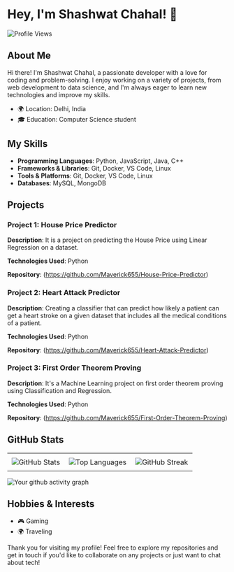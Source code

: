 # Hey, I'm Shashwat Chahal! 👋

![Profile Views](https://komarev.com/ghpvc/?username=maverick655&color=blue)

## About Me

Hi there! I'm Shashwat Chahal, a passionate developer with a love for coding and problem-solving. I enjoy working on a variety of projects, from web development to data science, and I'm always eager to learn new technologies and improve my skills.

- 🌍 Location: Delhi, India
- 🎓 Education: Computer Science student

## My Skills

- **Programming Languages**: Python, JavaScript, Java, C++
- **Frameworks & Libraries**: Git, Docker, VS Code, Linux
- **Tools & Platforms**: Git, Docker, VS Code, Linux
- **Databases**: MySQL, MongoDB

## Projects

### Project 1: House Price Predictor

**Description**: It is a project on predicting the House Price using Linear Regression on a dataset.

**Technologies Used**: Python

**Repository**: (https://github.com/Maverick655/House-Price-Predictor)

### Project 2: Heart Attack Predictor

**Description**: Creating a classifier that can predict how likely a patient can get a heart stroke on a given dataset that includes all the medical conditions of a patient.

**Technologies Used**: Python

**Repository**: (https://github.com/Maverick655/Heart-Attack-Predictor)

### Project 3: First Order Theorem Proving

**Description**: It's a Machine Learning project on first order theorem proving using Classification and Regression.

**Technologies Used**: Python

**Repository**: (https://github.com/Maverick655/First-Order-Theorem-Proving)


## GitHub Stats

<div align="center">
  <table style="width:100%">
    <tr>
      <td style="text-align:center; padding: 10px;">
          <img src="https://github-readme-stats.vercel.app/api?username=maverick655&show_icons=true&theme=radical" alt="GitHub Stats" />
        </a>
      </td>
      <td style="text-align:center; padding: 10px;">
          <img src="https://github-readme-stats.vercel.app/api/top-langs/?username=maverick655&layout=compact&theme=radical" alt="Top Languages" />
        </a>
      </td>
      <td style="text-align:center; padding: 10px;">
          <img src="https://streak-stats.demolab.com/?user=maverick655&layout=compact&theme=radical" alt="GitHub Streak" />
        </a>
      </td>
    </tr>
  </table>
</div>

<p align="center">

  ![Your github activity graph](https://github-readme-activity-graph.vercel.app/graph?username=maverick655&theme=dracula)

</p>


## Hobbies & Interests

- 🎮 Gaming
- 🌍 Traveling

Thank you for visiting my profile! Feel free to explore my repositories and get in touch if you'd like to collaborate on any projects or just want to chat about tech!
